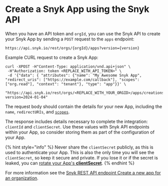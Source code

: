 # Create a Snyk App using the Snyk API

When you have an API token and `orgId`, you can use the Snyk API to create your Snyk App by sending a `POST` request to the `apps` endpoint:

```
https://api.snyk.io/rest/orgs/{orgId}/apps?version={version}
```

Example CURL request to create a Snyk App:

```
curl -XPOST -H"Content-Type: application/vnd.api+json" \
 -H"Authorization: token <REPLACE_WITH_API_TOKEN>" \
 -d '{"data": { "attributes": {"name": "My Awesome Snyk App", "redirect_uris": ["https://example.com/callback"], "scopes": ["org.read"], "context": "tenant"}, "type": "app"}}' \
 "https://api.snyk.io/rest/orgs/<REPLACE_WITH_YOUR_ORGID>/apps/creations?version=2024-01-04"
```

The request body should contain the details for your new App, including the `name`, `redirectURIs`, and [`scopes`](scopes-to-request.md).

The response includes details necessary to complete the integration: `clientId` and `clientSecret`. Use these values with Snyk API endpoints within your App, so consider storing them as part of the configuration of your App.

{% hint style="info" %}
Never share the `clientSecret` publicly, as this is used to authenticate your App. This is also the only time you will see the `clientSecret`, so keep it secure and private. If you lose it or if the secret is leaked, you can [rotate your App's **clientSecret**](manage-app-details.md#rotate-app-client-secret).
{% endhint %}

For more information see the [Snyk REST API endpoint Create a new app for an organization](https://apidocs.snyk.io/#post-/orgs/-org\_id-/apps).
